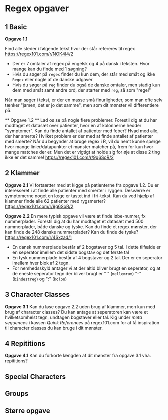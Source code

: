 # Regex opgaver


## 1 Basic
**Opgave 1.1**

Find alle steder i følgende tekst hvor der står refereres til regex https://regex101.com/r/NOK4l4/2

* Der er 7 omtaler af regex på engelsk og 4 på dansk i teksten. Hvor mange kan du finde med 1 søgning?
* Hvis du søger på `regex` finder du kun dem, der står med småt og ikke `Regex` eller nogle af de danske udgaver
* Hvis du søger på `reg` finder du også de danske omtaler, men stadig kun dem med småt samt andre ord, der starter med `reg`, så som "regel"

Når man søger i tekst, er der en masse små finurligheder, som man ofte selv tænker "jamen, det er jo det samme", men som dit mønster vil differentiere på.

** Opgave 1.2 **
Lad os se på nogle flere problemer. Forestil dig at du har modtaget et datasæt over patienter, hvor en af kolonnerne hedder "symptomer". Kan du finde antallet af patienter med feber? Hvad med alle, der har smerte? Hvilket problem er der med at finde antallet af patienter med smerte? Når du begynder at bruge regex i R, vil du nemt kunne spørge hvor mange linier/datapunkter et mønster matcher på, frem for kun hvor mange matches der er. Men det er vigtigt at holde sig for øje at disse 2 ting ikke er det samme! https://regex101.com/r/9g6SoR/2

## 2 Klammer

**Opgave 2.1**
Vi fortsætter med at kigge på patienterne fra opgave 1.2. Du er interesseret i at finde alle patienter med smerter i ryggen. Desværre er symptomerne noget en læge er tastet ind i fri-tekst. Kan du ved hjælp af klammer finde alle 62 patienter med rygsmerter? https://regex101.com/r/9g6SoR/2

**Opgave 2.2**
En mere typisk opgave vil være at finde løbe-numrer, fx nummerplader. Forestil dig at du har modtaget et datasæt med 500 nummerplader, både danske og tyske.
Kan du finde et regex mønster, der kan finde de 248 danske nummerplader? Kan du finde de tyske? https://regex101.com/r/4Sxzad/1

* En dansk nummerplade består af 2 bogstaver og 5 tal. I dette tilfælde er en seperator imellem det sidste bogstav og det første tal
* En tysk nummerplade består af 4 bogstaver og 2 tal. Der er en seperator imellem hver blok af 2 tegn.
* For nemhedsskyld antager vi at der altid bliver brugt en seperator, og at de eneste seperator tegn der bliver brugt er " " (`mellemrum`) "-" (`bindestreg`) og ":" (`kolon`)

## 3 Character Classes

**Opgave 3.1**
Kan du løse opgave 2.2 uden brug af klammer, men kun med brug af character classes? Du kan antage at seperatoren kan være et hvilketsomhelst tegn, undtagen bogstaver eller tal. Kig under *meta sequences* i kassen *Quick References* på regex101.com for at få inspiration til character classes du kan bruge i dit mønster.

## 4 Repititions

**Opgave 4.1**
Kan du forkorte længden af dit mønster fra opgave 3.1 vha. repititions?

## Special Characters

## Groups

## Større opgave
